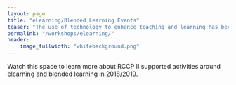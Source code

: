 ```yaml
---
layout: page
title: "eLearning/Blended Learning Events"
teaser: "The use of technology to enhance teaching and learning has become critical in today's academic environment."
permalink: "/workshops/elearning/"
header:
    image_fullwidth: "whitebackground.png"
---
```


Watch this space to learn more about RCCP II supported activities around elearning and blended learning in 2018/2019.

